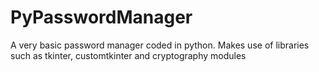 # PyPasswordManager
A very basic password manager coded in python. Makes use of libraries such as tkinter, customtkinter and cryptography modules
